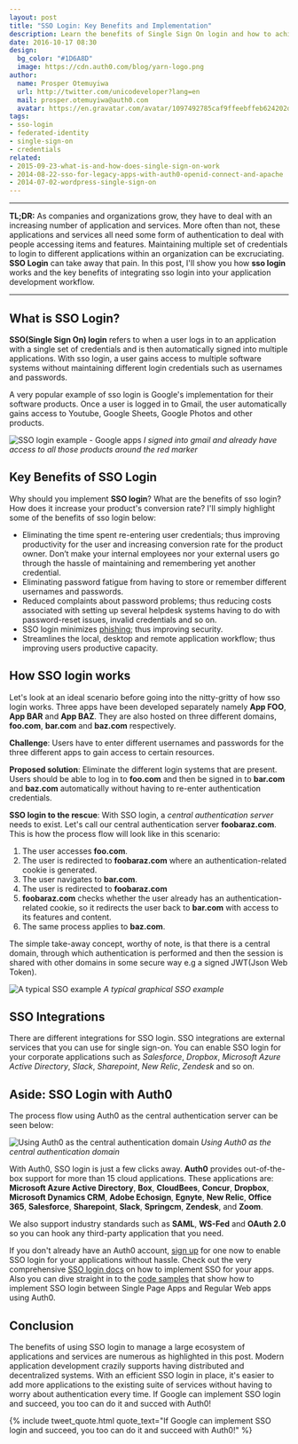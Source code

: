 ```yaml
---
layout: post
title: "SSO Login: Key Benefits and Implementation"
description: Learn the benefits of Single Sign On login and how to achieve it with Auth0
date: 2016-10-17 08:30
design:
  bg_color: "#1D6A8D"
  image: https://cdn.auth0.com/blog/yarn-logo.png
author:
  name: Prosper Otemuyiwa
  url: http://twitter.com/unicodeveloper?lang=en
  mail: prosper.otemuyiwa@auth0.com
  avatar: https://en.gravatar.com/avatar/1097492785caf9ffeebffeb624202d8f?s=200
tags:
- sso-login
- federated-identity
- single-sign-on
- credentials
related:
- 2015-09-23-what-is-and-how-does-single-sign-on-work
- 2014-08-22-sso-for-legacy-apps-with-auth0-openid-connect-and-apache
- 2014-07-02-wordpress-single-sign-on
---
```


---

**TL;DR:** As companies and organizations grow, they have to deal with an increasing number of application and services. More often than not, these applications and services all need some form of authentication to deal with people accessing items and features. Maintaining multiple set of credentials to login to different applications within an organization can be excruciating. **SSO Login** can take away that pain. In this post, I'll show you how **sso login** works and the key benefits of integrating sso login into your application development workflow.

---

## What is SSO Login?

**SSO(Single Sign On) login** refers to when a user logs in to an application with a single set of credentials and is then automatically signed into multiple applications. With sso login, a user gains access to multiple software systems without maintaining different login credentials such as usernames and passwords.

A very popular example of sso login is Google's implementation for their software products. Once a user is logged in to Gmail, the user automatically gains access to Youtube, Google Sheets, Google Photos and other products.

![SSO login example - Google apps](https://cdn.auth0.com/blog/sso-google-upload.png)
_I signed into gmail and already have access to all those products around the red marker_

## Key Benefits of SSO Login

Why should you implement **SSO login**? What are the benefits of sso login? How does it increase your product's conversion rate? I'll simply highlight some of the benefits of sso login below:

* Eliminating the time spent re-entering user credentials; thus improving productivity for the user and increasing conversion rate for the product owner. Don’t make your internal employees nor your external users go through the hassle of maintaining and remembering yet another credential.
* Eliminating password fatigue from having to store or remember different usernames and passwords.
* Reduced complaints about password problems; thus reducing costs associated with setting up several helpdesk systems having to do with password-reset issues, invalid credentials and so on.
* SSO login minimizes [phishing](https://en.wikipedia.org/wiki/Phishing); thus improving security.
* Streamlines the local, desktop and remote application workflow; thus improving users productive capacity.

## How SSO login works

Let's look at an ideal scenario before going into the nitty-gritty of how sso login works. Three apps have been developed separately namely **App FOO**, **App BAR** and **App BAZ**. They are also hosted on three different domains, **foo.com**, **bar.com** and **baz.com** respectively.

**Challenge**: Users have to enter different usernames and passwords for the three different apps to gain access to certain resources.

**Proposed solution**: Eliminate the different login systems that are present. Users should be able to log in to **foo.com** and then be signed in to  **bar.com** and **baz.com** automatically without having to re-enter authentication credentials.

**SSO login to the rescue**: With SSO login, a *central authentication server* needs to exist. Let's call our central authentication server **foobaraz.com**. This is how the process flow will look like in this scenario:

1. The user accesses **foo.com**.
2. The user is redirected to **foobaraz.com** where an authentication-related cookie is generated.
3. The user navigates to **bar.com**.
4. The user is redirected to **foobaraz.com**
5. **foobaraz.com** checks whether the user already has an authentication-related cookie, so it redirects the user back to **bar.com** with access to its features and content.
6. The same process applies to **baz.com**.

The simple take-away concept, worthy of note, is that there is a central domain, through which authentication is performed and then the session is shared with other domains in some secure way e.g a signed JWT(Json Web Token).

![A typical SSO example](https://cdn.auth0.com/blog/sso/typical-sso.png)
_A typical graphical SSO example_

## SSO Integrations

There are different integrations for SSO login. SSO integrations are external services that you can use for single sign-on. You can enable SSO login for your corporate applications such as *Salesforce*, *Dropbox*, *Microsoft Azure Active Directory*, *Slack*, *Sharepoint*, *New Relic*, *Zendesk* and so on.

## Aside: SSO Login with Auth0

The process flow using Auth0 as the central authentication server can be seen below:

![Using Auth0 as the central authentication domain](https://cdn.auth0.com/blog/sso/auth0.png)
_Using Auth0 as the central authentication domain_

With Auth0, SSO login is just a few clicks away. **Auth0** provides out-of-the-box support for more than 15 cloud applications. These applications are: **Microsoft Azure Active Directory**, **Box**, **CloudBees**, **Concur**, **Dropbox**, **Microsoft Dynamics CRM**, **Adobe Echosign**, **Egnyte**, **New Relic**, **Office 365**, **Salesforce**, **Sharepoint**, **Slack**, **Springcm**, **Zendesk**, and **Zoom**.

We also support industry standards such as **SAML**, **WS-Fed** and **OAuth 2.0** so you can hook any third-party application that you need.

If you don't already have an Auth0 account, [sign up](https://auth0.com/signup) for one now to enable SSO login for your applications without hassle. Check out the very comprehensive [SSO login docs](https://auth0.com/docs/sso) on how to implement SSO for your apps. Also you can dive straight in to the [code samples](https://github.com/auth0-samples/auth0-sso-sample) that show how to implement SSO login between Single Page Apps and Regular Web apps using Auth0.

## Conclusion

The benefits of using SSO login to manage a large ecosystem of applications and services are numerous as highlighted in this post. Modern application development crazily supports having distributed and decentralized systems. With an efficient SSO login in place, it's easier to add more applications to the existing suite of services without having to worry about authentication every time. If Google can implement SSO login and succeed, you too can do it and succed with Auth0!

{% include tweet_quote.html quote_text="If Google can implement SSO login and succeed, you too can do it and succeed with Auth0!" %}
